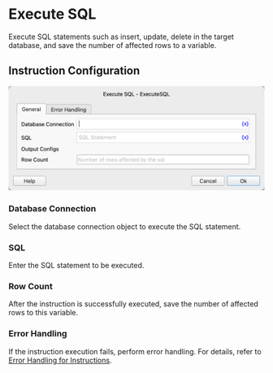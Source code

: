 # Execute SQL

Execute SQL statements such as insert, update, delete in the target database, and save the number of affected rows to a variable.

## Instruction Configuration

![execute_sql_general_config.png](execute_sql_general_config.png)

### Database Connection

Select the database connection object to execute the SQL statement.

### SQL

Enter the SQL statement to be executed.

### Row Count

After the instruction is successfully executed, save the number of affected rows to this variable.

### Error Handling

If the instruction execution fails, perform error handling. For details, refer to [Error Handling for Instructions](../../manual/error_handling.md).
